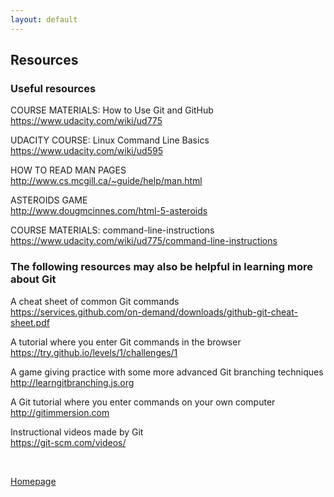 ```yaml
---
layout: default
---
```


## Resources

### Useful resources

COURSE MATERIALS: How to Use Git and GitHub <br />
https://www.udacity.com/wiki/ud775

UDACITY COURSE: Linux Command Line Basics <br />
https://www.udacity.com/wiki/ud595

HOW TO READ MAN PAGES <br />
http://www.cs.mcgill.ca/~guide/help/man.html

ASTEROIDS GAME <br />
http://www.dougmcinnes.com/html-5-asteroids

COURSE MATERIALS: command-line-instructions <br />
https://www.udacity.com/wiki/ud775/command-line-instructions

### The following resources may also be helpful in learning more about Git

A cheat sheet of common Git commands <br />
https://services.github.com/on-demand/downloads/github-git-cheat-sheet.pdf

A tutorial where you enter Git commands in the browser <br />
https://try.github.io/levels/1/challenges/1

A game giving practice with some more advanced Git branching techniques <br />
http://learngitbranching.js.org

A Git tutorial where you enter commands on your own computer <br />
http://gitimmersion.com

Instructional videos made by Git <br />
https://git-scm.com/videos/

<br />

[Homepage](../)
